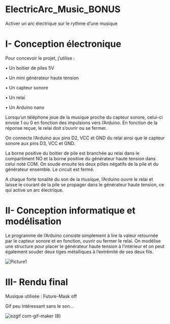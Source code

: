 # ElectricArc_Music_BONUS
Activer un arc électrique sur le rythme d’une musique

# I-	Conception électronique 

Pour concevoir le projet, j’utilise :

•	Un boitier de piles 5V

•	Un mini générateur haute tension

•	Un capteur sonore

•	Un relai

•	Un Arduino nano

Lorsqu’un téléphone joue de la musique proche du capteur sonore, celui-ci envoie 1 ou 0 en fonction des impulsions vers l’Arduino. En fonction de la réponse reçue, le relai doit s’ouvrir ou se fermer.

On connecte l’Arduino aux pins D2, VCC et GND du relai ainsi que le capteur sonore aux pins D3, VCC et GND.

La borne positive du boitier de pile est branchée au relai dans le compartiment NO et la borne positive du générateur haute tension dans celui noté COM. On soude ensuite les deux pôles négatifs de la pile et du générateur ensemble. Le circuit est fermé.

A chaque forte tonalité du son de la musique, l’Arduino ouvre le relai et laisse le courant de la pile se propager dans le générateur haute tension, ce qui active un arc électrique. 

# II-	Conception informatique et modélisation 

Le programme de l’Arduino consiste simplement à lire la valeur retournée par le capteur sonore et en fonction, ouvrir ou fermer le relai.
On modélise une structure pour placer le générateur haute tension à l’intérieur et on peut également souder deux tiges métalliques à l’extrémité de ses deux fils.

![Picture1](https://user-images.githubusercontent.com/92324336/202909465-5457011e-91f6-4e5e-86cc-158f8df5f7de.png)

# III-	Rendu final 

Musique utilisée : Future-Mask off

Gif peu intéressant sans le son…
 
 ![ezgif com-gif-maker (8)](https://user-images.githubusercontent.com/92324336/202909437-9460574b-69c8-4683-a42c-949de116bfe3.gif)


 
